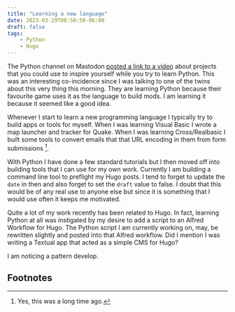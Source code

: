 ```yaml
---
title: "Learning a new language"
date: 2023-03-29T08:58:50-06:00
draft: false
tags:
    - Python
    - Hugo
---
```


The Python channel on Mastodon [posted a link to a video](https://curbal.social/@python/110106539718637237) about projects that you could use to inspire yourself while you try to learn Python. This was an interesting co-incidence since I was talking to one of the twins about this very thing this morning. They are learning Python because their favourite game uses it as the language to build mods. I am learning it because it seemed like a good idea. 

Whenever I start to learn a new programming language I typically try to build apps or tools for myself. When I was learning Visual Basic I wrote a map launcher and tracker for Quake. When I was learning Cross/Realbasic I built some tools to convert emails that that URL encoding in them from form submissions [^1].

With Python I have done a few standard tutorials but I then moved off into building tools that I can use for my own work. Currently I am building a command line tool to preflight my Hugo posts. I tend to forget to update the `date` in then and also forget to set the `draft` value to false. I doubt that this would be of any real use to anyone else but since it is something that I would use often it keeps me motivated.

Quite a lot of my work recently has been related to Hugo. In fact, learning Python at all was instigated by my desire to add a script to an Alfred Workflow for Hugo. The Python script I am currently working on, may, be rewritten slightly and posted into that Alfred workflow. Did I mention I was writing a Textual app that acted as a simple CMS for Hugo?

I am noticing a pattern develop.

## Footnotes

[^1]: Yes, this was a long time ago.
